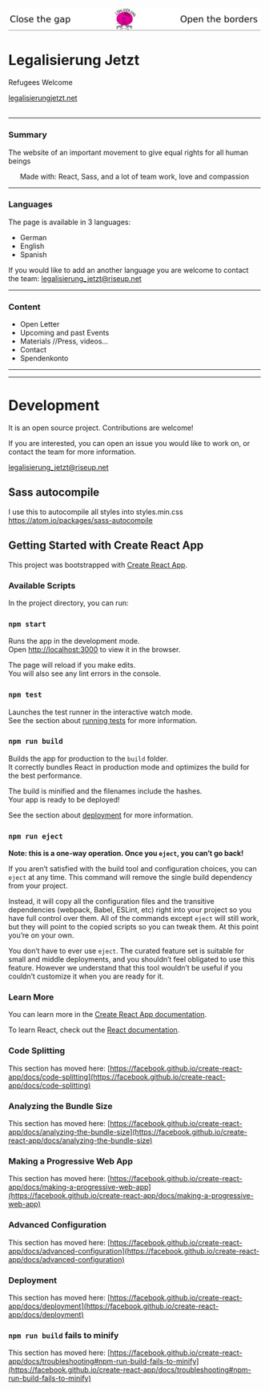 
<p align="center">
  <a href="https://legalisierungjetzt.net/">
    <img src="./src/img/hero.png" alt="Logo" >
  </a>
</p>

# Legalisierung Jetzt

Refugees Welcome

  <a href="https://legalisierungjetzt.net/">
legalisierungjetzt.net
  </a>
<br/>
<br/>





***
### Summary

The website of an important movement to give equal rights for all human beings

<p align="center">
Made with:  React, Sass, and a lot of team work, love and compassion
</p>

***

### Languages

The page is available in 3 languages:
<ul>
<li>German</li>
<li>English</li>
<li>Spanish</li>
</ul>

If you would like to add an another language you are welcome to contact the team:
 legalisierung_jetzt@riseup.net

***

### Content

<ul>
<li>Open Letter</li>
<li>Upcoming and past Events</li>
<li>Materials //Press, videos...</li>
<li>Contact</li>
<li>Spendenkonto</li>
</ul>

***
***

# Development

It is an open source project. Contributions are welcome!

If you are interested, you can open an issue you would like to work on, or contact the team for more information.

 legalisierung_jetzt@riseup.net


## Sass autocompile

I use this to autocompile all styles into styles.min.css
https://atom.io/packages/sass-autocompile



## Getting Started with Create React App

This project was bootstrapped with [Create React App](https://github.com/facebook/create-react-app).

### Available Scripts

In the project directory, you can run:

### `npm start`

Runs the app in the development mode.\
Open [http://localhost:3000](http://localhost:3000) to view it in the browser.

The page will reload if you make edits.\
You will also see any lint errors in the console.

### `npm test`

Launches the test runner in the interactive watch mode.\
See the section about [running tests](https://facebook.github.io/create-react-app/docs/running-tests) for more information.

### `npm run build`

Builds the app for production to the `build` folder.\
It correctly bundles React in production mode and optimizes the build for the best performance.

The build is minified and the filenames include the hashes.\
Your app is ready to be deployed!

See the section about [deployment](https://facebook.github.io/create-react-app/docs/deployment) for more information.

### `npm run eject`

**Note: this is a one-way operation. Once you `eject`, you can’t go back!**

If you aren’t satisfied with the build tool and configuration choices, you can `eject` at any time. This command will remove the single build dependency from your project.

Instead, it will copy all the configuration files and the transitive dependencies (webpack, Babel, ESLint, etc) right into your project so you have full control over them. All of the commands except `eject` will still work, but they will point to the copied scripts so you can tweak them. At this point you’re on your own.

You don’t have to ever use `eject`. The curated feature set is suitable for small and middle deployments, and you shouldn’t feel obligated to use this feature. However we understand that this tool wouldn’t be useful if you couldn’t customize it when you are ready for it.

### Learn More

You can learn more in the [Create React App documentation](https://facebook.github.io/create-react-app/docs/getting-started).

To learn React, check out the [React documentation](https://reactjs.org/).

### Code Splitting

This section has moved here: [https://facebook.github.io/create-react-app/docs/code-splitting](https://facebook.github.io/create-react-app/docs/code-splitting)

### Analyzing the Bundle Size

This section has moved here: [https://facebook.github.io/create-react-app/docs/analyzing-the-bundle-size](https://facebook.github.io/create-react-app/docs/analyzing-the-bundle-size)

### Making a Progressive Web App

This section has moved here: [https://facebook.github.io/create-react-app/docs/making-a-progressive-web-app](https://facebook.github.io/create-react-app/docs/making-a-progressive-web-app)

### Advanced Configuration

This section has moved here: [https://facebook.github.io/create-react-app/docs/advanced-configuration](https://facebook.github.io/create-react-app/docs/advanced-configuration)

### Deployment

This section has moved here: [https://facebook.github.io/create-react-app/docs/deployment](https://facebook.github.io/create-react-app/docs/deployment)

### `npm run build` fails to minify

This section has moved here: [https://facebook.github.io/create-react-app/docs/troubleshooting#npm-run-build-fails-to-minify](https://facebook.github.io/create-react-app/docs/troubleshooting#npm-run-build-fails-to-minify)
